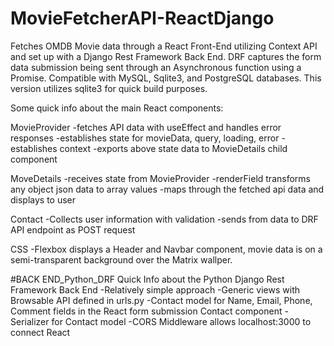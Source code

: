 # MovieFetcherAPI-ReactDjango
Fetches OMDB Movie data through a React Front-End utilizing Context API and set up with a Django Rest Framework Back End. DRF captures the form data submission being sent through an Asynchronous function using a Promise. Compatible with MySQL, Sqlite3, and PostgreSQL databases. This version utilizes sqlite3 for quick build purposes. 


Some quick info about the main React components:

MovieProvider
 -fetches API data with useEffect and handles error responses
 -establishes state for movieData, query, loading, error
 -establishes context
 -exports above state data to MovieDetails child component

MoveDetails
   -receives state from MovieProvider
   -renderField transforms any object json data to array values
   -maps through the fetched api data and displays to user

Contact
 -Collects user information with validation 
 -sends from data to DRF API endpoint as POST request
 
CSS
 -Flexbox displays a Header and Navbar component, movie data is on a semi-transparent background over the Matrix wallper. 


#BACK END_Python_DRF
Quick Info about the Python Django Rest Framework Back End
  -Relatively simple approach
  -Generic views with Browsable API defined in urls.py
  -Contact model for Name, Email, Phone, Comment fields in the React form submission Contact component
  -Serializer for Contact model
  -CORS Middleware allows localhost:3000 to connect React
  

